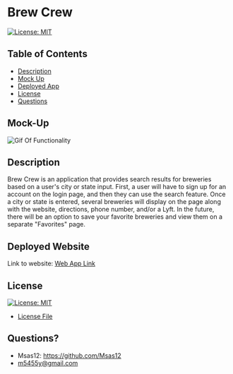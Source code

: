# Brew Crew

[![License: MIT](https://img.shields.io/badge/License-MIT-yellow.svg)](https://opensource.org/licenses/MIT)

## Table of Contents

- [Description](#description)
- [Mock Up](#mock-up)
- [Deployed App](#deployed-app)
- [License](#license)
- [Questions](#questions)

## Mock-Up

![Gif Of Functionality](./client/public/imgs/BrewCrew.gif)

## Description

Brew Crew is an application that provides search results for breweries based on a user's city or state input. First, a user will have to sign up for an account on the login page, and then they can use the search feature. Once a city or state is entered, several breweries will display on the page along with the website, directions, phone number, and/or a Lyft. In the future, there will be an option to save your favorite breweries and view them on a separate "Favorites" page.

## Deployed Website

Link to website:
[Web App Link](https://brew-crew-kamms.herokuapp.com/)

## License

[![License: MIT](https://img.shields.io/badge/License-MIT-yellow.svg)](https://opensource.org/licenses/MIT)

- [License File](./LICENSE.txt)

## Questions?

- Msas12: https://github.com/Msas12
- m5455y@gmail.com
